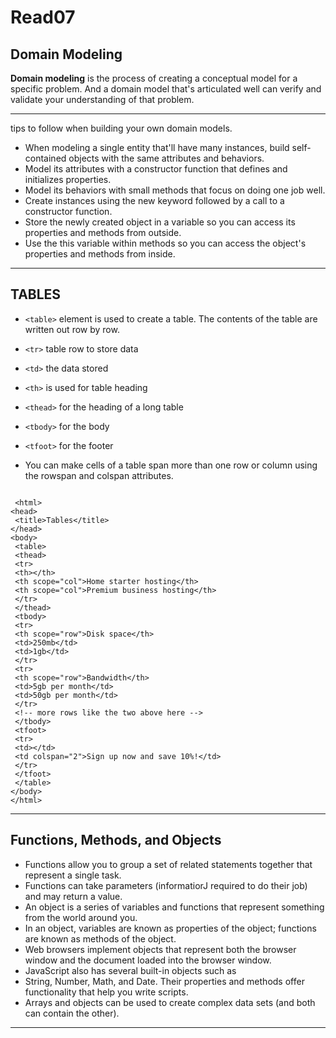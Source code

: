 # Read07
## Domain Modeling

**Domain modeling** is the process of creating a conceptual model for a specific problem. And a domain model that's articulated well can verify and validate your understanding of that problem.

***

tips to follow when building your own domain models.

- When modeling a single entity that'll have many instances, build self-contained objects with the same attributes and behaviors.
- Model its attributes with a constructor function that defines and initializes properties.
- Model its behaviors with small methods that focus on doing one job well.
- Create instances using the new keyword followed by a call to a constructor function.
- Store the newly created object in a variable so you can access its properties and methods from outside.
- Use the this variable within methods so you can access the object's properties and methods from inside.

***

## TABLES
- `<table>`  element is used
to create a table. The contents
of the table are written out row
by row.

- `<tr>` table row to store data 

- `<td>` the data stored 

- `<th>` is used for table heading

- `<thead>` for the heading of a long table

- `<tbody>` for the body

- `<tfoot>` for the footer 

- You can make cells of a table span more than one row
or column using the rowspan and colspan attributes.
~~~

 <html>
<head>
 <title>Tables</title>
</head>
<body>
 <table>
 <thead>
 <tr>
 <th></th>
 <th scope="col">Home starter hosting</th>
 <th scope="col">Premium business hosting</th>
 </tr>
 </thead>
 <tbody>
 <tr>
 <th scope="row">Disk space</th>
 <td>250mb</td>
 <td>1gb</td>
 </tr>
 <tr>
 <th scope="row">Bandwidth</th>
 <td>5gb per month</td>
 <td>50gb per month</td>
 </tr>
 <!-- more rows like the two above here -->
 </tbody>
 <tfoot>
 <tr>
 <td></td>
 <td colspan="2">Sign up now and save 10%!</td>
 </tr>
 </tfoot>
 </table>
</body>
</html>
~~~ 

*** 

## Functions, Methods, and Objects

- Functions allow you to group a set of related
statements together that represent a single task.
- Functions can take parameters (informatiorJ required
to do their job) and may return a value.
- An object is a series of variables and functions that
represent something from the world around you.
- In an object, variables are known as properties of the
object; functions are known as methods of the object.
- Web browsers implement objects that represent both
the browser window and the document loaded into the
browser window.
- JavaScript also has several built-in objects such as
- String, Number, Math, and Date. Their properties and
methods offer functionality that help you write scripts.
- Arrays and objects can be used to create complex data
sets (and both can contain the other). 

 *** 